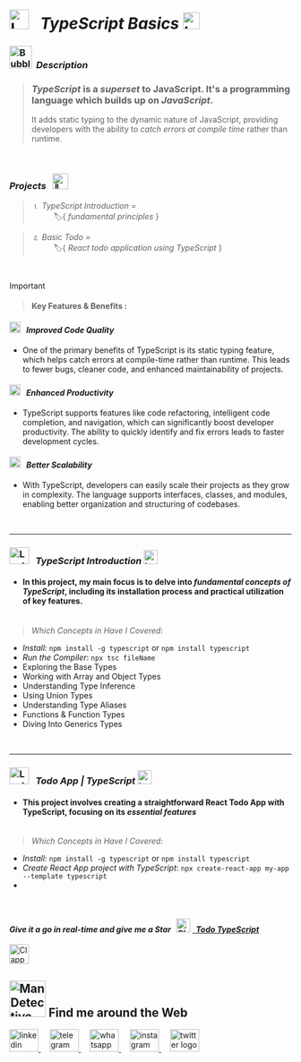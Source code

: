#  <img src="https://raw.githubusercontent.com/Tarikul-Islam-Anik/Telegram-Animated-Emojis/main/Objects/Laptop.webp" alt="Laptop" width="35" /> &nbsp; _TypeScript Basics_ <img src="https://skillicons.dev/icons?i=ts" alt="typescript logo" width="30"/>

<!----------------------------------------- Description ---------------------------------------->
### <img src="https://raw.githubusercontent.com/Tarikul-Islam-Anik/Animated-Fluent-Emojis/master/Emojis/Symbols/Bubbles.png" alt="Bubbles" width="40" height="40" />&nbsp; _Description_

> ### _TypeScript_ is a _superset_ to JavaScript. It's a programming language which builds up on _JavaScript_.
> It adds static typing to the dynamic nature of JavaScript, providing developers with the ability to _catch errors at compile time_ rather than runtime. 

<br/>

 ###  _Projects_ &nbsp; <img src="https://fonts.gstatic.com/s/e/notoemoji/latest/1f680/512.gif" alt="🚀" width="28" >  
 > ⒈ _TypeScript Introduction =_ <br/> &nbsp;&nbsp;&nbsp;&nbsp;&nbsp;&nbsp;&nbsp;&nbsp;&nbsp; 🏷️{ _fundamental principles_ } <br/>
 
 > ⒉ _Basic Todo =_  <br/> &nbsp;&nbsp;&nbsp;&nbsp;&nbsp;&nbsp;&nbsp;&nbsp;&nbsp; 🏷️{ _React todo application using TypeScript_ }
> 
<br/>

> [!IMPORTANT]
>> #### Key Features & Benefits : 
#### <img src="https://raw.githubusercontent.com/Tarikul-Islam-Anik/Animated-Fluent-Emojis/master/Emojis/Symbols/Bubbles.png" alt="Bubbles" height="20" /> &nbsp; _Improved Code Quality_
- One of the primary benefits of TypeScript is its static typing feature, which helps catch errors at compile-time rather than runtime. This leads to fewer bugs, cleaner code, and enhanced maintainability of projects.
#### <img src="https://raw.githubusercontent.com/Tarikul-Islam-Anik/Animated-Fluent-Emojis/master/Emojis/Symbols/Bubbles.png" alt="Bubbles" height="20" /> &nbsp; _Enhanced Productivity_
- TypeScript supports features like code refactoring, intelligent code completion, and navigation, which can significantly boost developer productivity. The ability to quickly identify and fix errors leads to faster development cycles.
#### <img src="https://raw.githubusercontent.com/Tarikul-Islam-Anik/Animated-Fluent-Emojis/master/Emojis/Symbols/Bubbles.png" alt="Bubbles" height="20" /> &nbsp; _Better Scalability_
- With TypeScript, developers can easily scale their projects as they grow in complexity. The language supports interfaces, classes, and modules, enabling better organization and structuring of codebases.
<br/>

***
<!--===================== TypeScript Introduction =============================-->
### <img src="https://raw.githubusercontent.com/Tarikul-Islam-Anik/Telegram-Animated-Emojis/main/Objects/Laptop.webp" alt="Laptop" width="35" height="30"  /> &nbsp; _TypeScript Introduction_  <img src="https://skillicons.dev/icons?i=ts" alt="typescript logo" width="25"/>
- #### In this project, my main focus is to delve into _fundamental concepts of TypeScript_, including its installation process and practical utilization of key features. <br/><br/>
 

> _Which Concepts in Have I Covered_:  

-  _Install:_ ` npm install -g typescript ` or ` npm install typescript `
-  _Run the Compiler_: ` npx tsc fileName `
-  Exploring the Base Types
-  Working with Array and Object Types
-  Understanding Type Inference
-  Using Union Types
-  Understanding Type Aliases
-  Functions & Function Types
-  Diving Into Generics Types

  <br/> 

***
<!--===================== Todo TypeScript =============================-->
### <img src="https://raw.githubusercontent.com/Tarikul-Islam-Anik/Telegram-Animated-Emojis/main/Objects/Laptop.webp" alt="Laptop" width="35" height="30"  /> &nbsp; _Todo App | TypeScript_  <img src="https://skillicons.dev/icons?i=ts" alt="typescript logo" width="25"/>
- #### This project involves creating a straightforward React Todo App with TypeScript, focusing on its _essential features_ <br/><br/>
 

> _Which Concepts in Have I Covered_:  

-  _Install:_ ` npm install -g typescript ` or ` npm install typescript `
-  _Create React App project with TypeScript_: ` npx create-react-app my-app --template typescript `
-  



 
<br/>

<!-------- try it live -------->
#### _Give it a go in real-time and give me a Star_ &nbsp; <img src="https://raw.githubusercontent.com/Tarikul-Islam-Anik/Animated-Fluent-Emojis/master/Emojis/Travel%20and%20places/Glowing%20Star.png" alt="Glowing Star" width="25"  /> <a href="" target="_blank"> &nbsp; _Todo TypeScript_ </a> 

 
<!--------- Video --------->
<img src="https://raw.githubusercontent.com/Tarikul-Islam-Anik/Telegram-Animated-Emojis/main/Objects/Clapper%20Board.webp" alt="Clapper Board" width="35" />



  <br/> 
  
<!--======================= Social Media ===========================-->
## <img src="https://raw.githubusercontent.com/Tarikul-Islam-Anik/Animated-Fluent-Emojis/master/Emojis/People%20with%20professions/Man%20Detective%20Light%20Skin%20Tone.png" alt="Man Detective Light Skin Tone" width="65" /> Find me around the Web  
<a href="https://www.linkedin.com/in/shahramshakiba/" target="_blank">
    <img src="https://raw.githubusercontent.com/maurodesouza/profile-readme-generator/master/src/assets/icons/social/linkedin/default.svg" width="52" height="40" alt="linkedin logo"  />
  </a> &nbsp;&nbsp;&nbsp;
  <a href="https://t.me/ShahramShakibaa" target="_blank">
    <img src="https://raw.githubusercontent.com/maurodesouza/profile-readme-generator/master/src/assets/icons/social/telegram/default.svg" width="52" height="40" alt="telegram logo"  />
  </a> &nbsp;&nbsp;&nbsp;
  <a href="https://wa.me/message/LM2IMM3ABZ7ZM1" target="_blank">
    <img src="https://raw.githubusercontent.com/maurodesouza/profile-readme-generator/master/src/assets/icons/social/whatsapp/default.svg" width="52" height="40" alt="whatsapp logo"  />
  </a> &nbsp;&nbsp;&nbsp;
  <a href="https://instagram.com/shahram.shakibaa?igshid=MzNlNGNkZWQ4Mg==" target="_blank">
    <img src="https://raw.githubusercontent.com/maurodesouza/profile-readme-generator/master/src/assets/icons/social/instagram/default.svg" width="52" height="40" alt="instagram logo"  />
  </a> &nbsp;&nbsp;&nbsp;
  <a href="https://twitter.com/ShahramShakibaa" target="_blank">
    <img src="https://raw.githubusercontent.com/maurodesouza/profile-readme-generator/master/src/assets/icons/social/twitter/default.svg" width="52" height="40" alt="twitter logo"  />
  </a>
